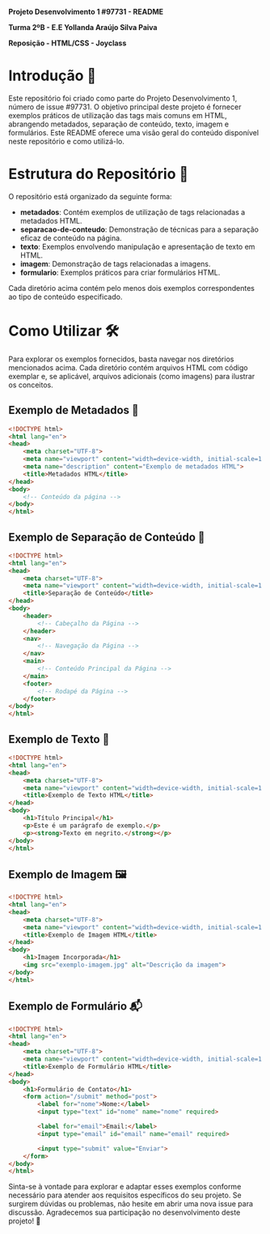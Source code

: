 **Projeto Desenvolvimento 1 #97731 - README**

**Turma 2ºB - E.E Yollanda Araújo Silva Paiva**

**Reposição - HTML/CSS - Joyclass**
# Introdução 🚀

Este repositório foi criado como parte do Projeto Desenvolvimento 1, número de issue #97731. 
O objetivo principal deste projeto é fornecer exemplos práticos de utilização das tags mais comuns em HTML, 
abrangendo metadados, separação de conteúdo, texto, imagem e formulários. 
Este README oferece uma visão geral do conteúdo disponível neste repositório e como utilizá-lo.

# Estrutura do Repositório 📁

O repositório está organizado da seguinte forma:

- **metadados**: Contém exemplos de utilização de tags relacionadas a metadados HTML.
- **separacao-de-conteudo**: Demonstração de técnicas para a separação eficaz de conteúdo na página.
- **texto**: Exemplos envolvendo manipulação e apresentação de texto em HTML.
- **imagem**: Demonstração de tags relacionadas a imagens.
- **formulario**: Exemplos práticos para criar formulários HTML.

Cada diretório acima contém pelo menos dois exemplos correspondentes ao tipo de conteúdo especificado.

# Como Utilizar 🛠️

Para explorar os exemplos fornecidos, basta navegar nos diretórios mencionados acima. Cada diretório contém arquivos HTML com código exemplar e, se aplicável, arquivos adicionais (como imagens) para ilustrar os conceitos.

## Exemplo de Metadados 📄

```html
<!DOCTYPE html>
<html lang="en">
<head>
    <meta charset="UTF-8">
    <meta name="viewport" content="width=device-width, initial-scale=1.0">
    <meta name="description" content="Exemplo de metadados HTML">
    <title>Metadados HTML</title>
</head>
<body>
    <!-- Conteúdo da página -->
</body>
</html>
```

## Exemplo de Separação de Conteúdo 📑

```html
<!DOCTYPE html>
<html lang="en">
<head>
    <meta charset="UTF-8">
    <meta name="viewport" content="width=device-width, initial-scale=1.0">
    <title>Separação de Conteúdo</title>
</head>
<body>
    <header>
        <!-- Cabeçalho da Página -->
    </header>
    <nav>
        <!-- Navegação da Página -->
    </nav>
    <main>
        <!-- Conteúdo Principal da Página -->
    </main>
    <footer>
        <!-- Rodapé da Página -->
    </footer>
</body>
</html>
```

## Exemplo de Texto 📝

```html
<!DOCTYPE html>
<html lang="en">
<head>
    <meta charset="UTF-8">
    <meta name="viewport" content="width=device-width, initial-scale=1.0">
    <title>Exemplo de Texto HTML</title>
</head>
<body>
    <h1>Título Principal</h1>
    <p>Este é um parágrafo de exemplo.</p>
    <p><strong>Texto em negrito.</strong></p>
</body>
</html>
```

## Exemplo de Imagem 🖼️

```html
<!DOCTYPE html>
<html lang="en">
<head>
    <meta charset="UTF-8">
    <meta name="viewport" content="width=device-width, initial-scale=1.0">
    <title>Exemplo de Imagem HTML</title>
</head>
<body>
    <h1>Imagem Incorporada</h1>
    <img src="exemplo-imagem.jpg" alt="Descrição da imagem">
</body>
</html>
```

## Exemplo de Formulário 📬

```html
<!DOCTYPE html>
<html lang="en">
<head>
    <meta charset="UTF-8">
    <meta name="viewport" content="width=device-width, initial-scale=1.0">
    <title>Exemplo de Formulário HTML</title>
</head>
<body>
    <h1>Formulário de Contato</h1>
    <form action="/submit" method="post">
        <label for="nome">Nome:</label>
        <input type="text" id="nome" name="nome" required>

        <label for="email">Email:</label>
        <input type="email" id="email" name="email" required>

        <input type="submit" value="Enviar">
    </form>
</body>
</html>
```

Sinta-se à vontade para explorar e adaptar esses exemplos conforme necessário para atender aos requisitos específicos do seu projeto.
Se surgirem dúvidas ou problemas, não hesite em abrir uma nova issue para discussão.
Agradecemos sua participação no desenvolvimento deste projeto! 🎉
